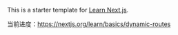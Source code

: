 This is a starter template for [Learn Next.js](https://nextjs.org/learn).

当前进度：https://nextjs.org/learn/basics/dynamic-routes